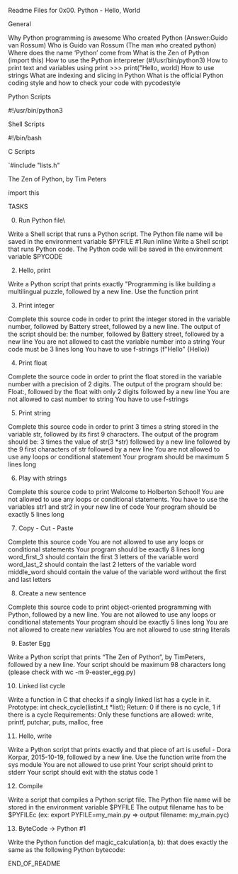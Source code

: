 Readme Files for 0x00. Python - Hello, World

General

Why Python programming is awesome
Who created Python (Answer:Guido van Rossum)
Who is Guido van Rossum (The man who created python)
Where does the name ‘Python’ come from
What is the Zen of Python (import this)
How to use the Python interpreter (#!/usr/bin/python3)
How to print text and variables using print >>> print("Hello, world)
How to use strings
What are indexing and slicing in Python
What is the official Python coding style and how to check your code with pycodestyle

Python Scripts

#!/usr/bin/python3

Shell Scripts

#!/bin/bash

C Scripts

`#include "lists.h"

The Zen of Python, by Tim Peters

import this

TASKS

0. Run Python file\

Write a Shell script that runs a Python script.
The Python file name will be saved in the environment variable $PYFILE #1.Run inline Write a Shell script that runs Python code.
The Python code will be saved in the environment variable $PYCODE

2. Hello, print

Write a Python script that prints exactly "Programming is like building a multilingual puzzle, followed by a new line.
Use the function print

3. Print integer

Complete this source code in order to print the integer stored in the variable number, followed by Battery street, followed by a new line.
The output of the script should be:
the number, followed by Battery street,
followed by a new line
You are not allowed to cast the variable number into a string
Your code must be 3 lines long
You have to use f-strings (f"Hello" {Hello})

4. Print float

Complete the source code in order to print the float stored in the variable number with a precision of 2 digits.
The output of the program should be:
Float:, followed by the float with only 2 digits
followed by a new line
You are not allowed to cast number to string
You have to use f-strings

5. Print string

Complete this source code in order to print 3 times a string stored in the variable str, followed by its first 9 characters. The output of the program should be:
3 times the value of str(3 *str) followed by a new line
followed by the 9 first characters of str
followed by a new line
You are not allowed to use any loops or conditional statement
Your program should be maximum 5 lines long

6. Play with strings

Complete this source code to print Welcome to Holberton School!
You are not allowed to use any loops or conditional statements.
You have to use the variables str1 and str2 in your new line of code
Your program should be exactly 5 lines long

7. Copy - Cut - Paste

Complete this source code
You are not allowed to use any loops or conditional statements
Your program should be exactly 8 lines long
word_first_3 should contain the first 3 letters of the variable word
word_last_2 should contain the last 2 letters of the variable word
middle_word should contain the value of the variable word without the first and last letters

8. Create a new sentence

Complete this source code to print object-oriented programming with Python, followed by a new line.
You are not allowed to use any loops or conditional statements
Your program should be exactly 5 lines long
You are not allowed to create new variables
You are not allowed to use string literals

9. Easter Egg

Write a Python script that prints “The Zen of Python”, by TimPeters, followed by a new line.
Your script should be maximum 98 characters long (please check with wc -m 9-easter_egg.py)

10. Linked list cycle

Write a function in C that checks if a singly linked list has a cycle in it.
Prototype: int check_cycle(listint_t *list); Return: 0 if there is no cycle, 1 if there is a cycle
Requirements:
Only these functions are allowed: write, printf, putchar, puts, malloc, free

11. Hello, write

Write a Python script that prints exactly and that piece of art is useful - Dora Korpar, 2015-10-19, followed by a new line.
Use the function write from the sys module
You are not allowed to use print
Your script should print to stderr
Your script should exit with the status code 1

12. Compile

Write a script that compiles a Python script file.
The Python file name will be stored in the environment variable $PYFILE
The output filename has to be $PYFILEc (ex: export PYFILE=my_main.py => output filename: my_main.pyc)

13. ByteCode -> Python #1

Write the Python function def magic_calculation(a, b): that does exactly the same as the following Python bytecode:

END_OF_README
